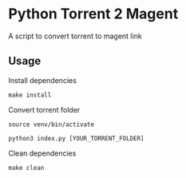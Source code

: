 # Python Torrent 2 Magent

A script to convert torrent to magent link

## Usage

Install dependencies

    make install

Convert torrent folder

    source venv/bin/activate

    python3 index.py [YOUR_TORRENT_FOLDER]

Clean dependencies

    make clean
